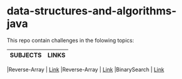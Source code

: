 # data-structures-and-algorithms-java


This repo contain challenges in the folowing topics:

|SUBJECTS  |                 LINKS             |
--------------------|:--------------------------------------------------------:|

|Reverse-Array       | [Link](/challenges/ArrayReverse)
|Reverse-Array       |
[Link](/challenges/ArrayShift)
|BinarySearch       |
[Link](/challenges/BinarySearch)

